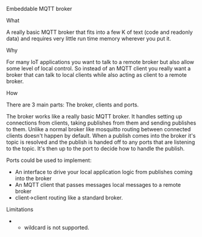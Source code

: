 Embeddable MQTT broker

What

A really basic MQTT broker that fits into a few K of text (code and readonly data) and
requires very little run time memory wherever you put it.

Why

For many IoT applications you want to talk to a remote broker but also allow some level
of local control. So instead of an MQTT client you really want a broker that can talk
to local clients while also acting as client to a remote broker.

How

There are 3 main parts: The broker, clients and ports.

The broker works like a really basic MQTT broker. It handles setting up connections from clients,
taking publishes from them and sending publishes to them. Unlike a normal broker like mosquitto 
routing between connected clients doesn't happen by default. When a publish comes into the broker
it's topic is resolved and the publish is handed off to any ports that are listening to the topic.
It's then up to the port to decide how to handle the publish. 

Ports could be used to implement:

-	An interface to drive your local application logic from publishes coming into the broker
-	An MQTT client that passes messages local messages to a remote broker
-	client->client routing like a standard broker.


Limitations

-	+ wildcard is not supported.